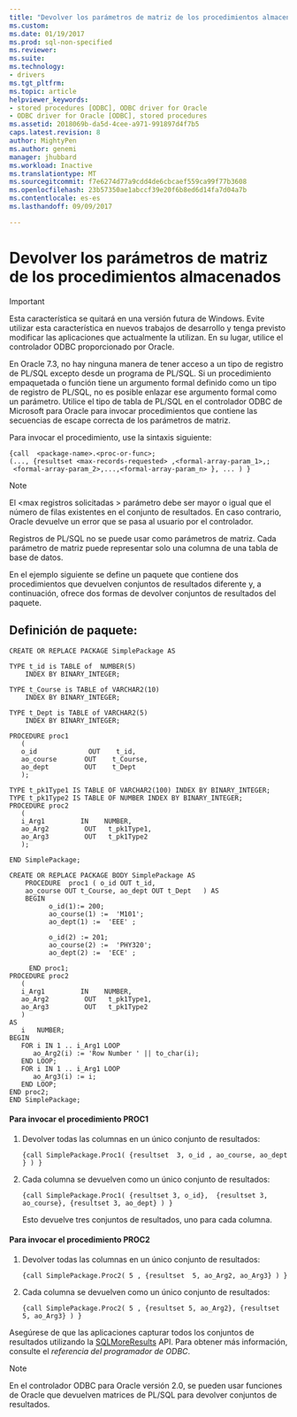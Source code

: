 ```yaml
---
title: "Devolver los parámetros de matriz de los procedimientos almacenados | Documentos de Microsoft"
ms.custom: 
ms.date: 01/19/2017
ms.prod: sql-non-specified
ms.reviewer: 
ms.suite: 
ms.technology:
- drivers
ms.tgt_pltfrm: 
ms.topic: article
helpviewer_keywords:
- stored procedures [ODBC], ODBC driver for Oracle
- ODBC driver for Oracle [ODBC], stored procedures
ms.assetid: 2018069b-da5d-4cee-a971-991897d4f7b5
caps.latest.revision: 8
author: MightyPen
ms.author: genemi
manager: jhubbard
ms.workload: Inactive
ms.translationtype: MT
ms.sourcegitcommit: f7e6274d77a9cdd4de6cbcaef559ca99f77b3608
ms.openlocfilehash: 23b57350ae1abccf39e20f6b8ed6d14fa7d04a7b
ms.contentlocale: es-es
ms.lasthandoff: 09/09/2017

---
```

# <a name="returning-array-parameters-from-stored-procedures"></a>Devolver los parámetros de matriz de los procedimientos almacenados
> [!IMPORTANT]  
>  Esta característica se quitará en una versión futura de Windows. Evite utilizar esta característica en nuevos trabajos de desarrollo y tenga previsto modificar las aplicaciones que actualmente la utilizan. En su lugar, utilice el controlador ODBC proporcionado por Oracle.  
  
 En Oracle 7.3, no hay ninguna manera de tener acceso a un tipo de registro de PL/SQL excepto desde un programa de PL/SQL. Si un procedimiento empaquetada o función tiene un argumento formal definido como un tipo de registro de PL/SQL, no es posible enlazar ese argumento formal como un parámetro. Utilice el tipo de tabla de PL/SQL en el controlador ODBC de Microsoft para Oracle para invocar procedimientos que contiene las secuencias de escape correcta de los parámetros de matriz.  
  
 Para invocar el procedimiento, use la sintaxis siguiente:  
  
```  
{call  <package-name>.<proc-or-func>;  
(..., {resultset <max-records-requested> ,<formal-array-param_1>,;  
 <formal-array-param_2>,...,<formal-array-param_n> }, ... ) }  
```  
  
> [!NOTE]  
>  El \<max registros solicitadas > parámetro debe ser mayor o igual que el número de filas existentes en el conjunto de resultados. En caso contrario, Oracle devuelve un error que se pasa al usuario por el controlador.  
>   
>  Registros de PL/SQL no se puede usar como parámetros de matriz. Cada parámetro de matriz puede representar solo una columna de una tabla de base de datos.  
  
 En el ejemplo siguiente se define un paquete que contiene dos procedimientos que devuelven conjuntos de resultados diferente y, a continuación, ofrece dos formas de devolver conjuntos de resultados del paquete.  
  
## <a name="package-definition"></a>Definición de paquete:  
  
```  
CREATE OR REPLACE PACKAGE SimplePackage AS  
  
TYPE t_id is TABLE of  NUMBER(5)  
    INDEX BY BINARY_INTEGER;  
  
TYPE t_Course is TABLE of VARCHAR2(10)  
    INDEX BY BINARY_INTEGER;  
  
TYPE t_Dept is TABLE of VARCHAR2(5)  
    INDEX BY BINARY_INTEGER;  
  
PROCEDURE proc1  
   (  
   o_id             OUT    t_id,  
   ao_course       OUT    t_Course,  
   ao_dept         OUT    t_Dept  
   );  
  
TYPE t_pk1Type1 IS TABLE OF VARCHAR2(100) INDEX BY BINARY_INTEGER;  
TYPE t_pk1Type2 IS TABLE OF NUMBER INDEX BY BINARY_INTEGER;  
PROCEDURE proc2  
   (  
   i_Arg1         IN    NUMBER,  
   ao_Arg2         OUT   t_pk1Type1,  
   ao_Arg3         OUT   t_pk1Type2  
   );  
  
END SimplePackage;  
  
CREATE OR REPLACE PACKAGE BODY SimplePackage AS  
    PROCEDURE  proc1 ( o_id OUT t_id,  
    ao_course OUT t_Course, ao_dept OUT t_Dept   ) AS  
    BEGIN  
          o_id(1):= 200;  
          ao_course(1) :=  'M101';  
          ao_dept(1) :=  'EEE' ;  
  
          o_id(2) := 201;  
          ao_course(2) :=  'PHY320';  
          ao_dept(2) :=  'ECE' ;  
  
     END proc1;  
PROCEDURE proc2  
   (  
   i_Arg1         IN    NUMBER,  
   ao_Arg2         OUT   t_pk1Type1,  
   ao_Arg3         OUT   t_pk1Type2  
   )  
AS  
   i   NUMBER;  
BEGIN  
   FOR i IN 1 .. i_Arg1 LOOP  
      ao_Arg2(i) := 'Row Number ' || to_char(i);  
   END LOOP;  
   FOR i IN 1 .. i_Arg1 LOOP  
      ao_Arg3(i) := i;  
   END LOOP;  
END proc2;  
END SimplePackage;  
```  
  
#### <a name="to-invoke-procedure-proc1"></a>Para invocar el procedimiento PROC1  
  
1.  Devolver todas las columnas en un único conjunto de resultados:  
  
    ```  
    {call SimplePackage.Proc1( {resultset  3, o_id , ao_course, ao_dept  } ) }  
    ```  
  
2.  Cada columna se devuelven como un único conjunto de resultados:  
  
    ```  
    {call SimplePackage.Proc1( {resultset 3, o_id},  {resultset 3, ao_course}, {resultset 3, ao_dept} ) }  
    ```  
  
     Esto devuelve tres conjuntos de resultados, uno para cada columna.  
  
#### <a name="to-invoke-procedure-proc2"></a>Para invocar el procedimiento PROC2  
  
1.  Devolver todas las columnas en un único conjunto de resultados:  
  
    ```  
    {call SimplePackage.Proc2( 5 , {resultset  5, ao_Arg2, ao_Arg3} ) }  
    ```  
  
2.  Cada columna se devuelven como un único conjunto de resultados:  
  
    ```  
    {call SimplePackage.Proc2( 5 , {resultset 5, ao_Arg2}, {resultset 5, ao_Arg3} ) }  
    ```  
  
 Asegúrese de que las aplicaciones capturar todos los conjuntos de resultados utilizando la [SQLMoreResults](../../odbc/microsoft/level-2-api-functions-odbc-driver-for-oracle.md) API. Para obtener más información, consulte el *referencia del programador de ODBC*.  
  
> [!NOTE]  
>  En el controlador ODBC para Oracle versión 2.0, se pueden usar funciones de Oracle que devuelven matrices de PL/SQL para devolver conjuntos de resultados.


